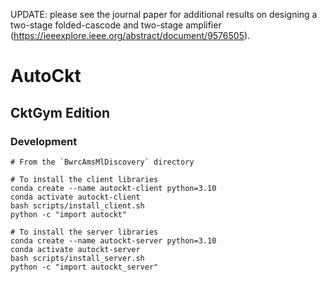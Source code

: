 UPDATE: please see the journal paper for additional results on designing a two-stage folded-cascode and two-stage amplifier (https://ieeexplore.ieee.org/abstract/document/9576505). 

# AutoCkt
## CktGym Edition 

### Development 

```
# From the `BwrcAmsMlDiscovery` directory

# To install the client libraries 
conda create --name autockt-client python=3.10
conda activate autockt-client
bash scripts/install_client.sh 
python -c "import autockt"

# To install the server libraries 
conda create --name autockt-server python=3.10
conda activate autockt-server
bash scripts/install_server.sh 
python -c "import autockt_server"

```
